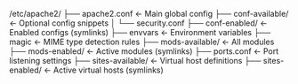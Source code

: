 /etc/apache2/
├── apache2.conf          ← Main global config
├── conf-available/       ← Optional config snippets
│   └── security.conf
├── conf-enabled/         ← Enabled configs (symlinks)
├── envvars               ← Environment variables
├── magic                 ← MIME type detection rules
├── mods-available/       ← All modules
├── mods-enabled/         ← Active modules (symlinks)
├── ports.conf            ← Port listening settings
├── sites-available/      ← Virtual host definitions
├── sites-enabled/        ← Active virtual hosts (symlinks)